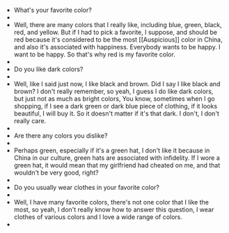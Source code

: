 - What's your favorite color?
-
- Well, there are many colors that I really like, including blue, green, black, red, and yellow. But if I had to pick a favorite, I suppose, and should be red because it's considered to be the most [[Auspicious]] color in China, and also it's associated with happiness. Everybody wants to be happy. I want to be happy. So that's why red is my favorite color.
-
- Do you like dark colors?
-
- Well, like I said just now, I like black and brown. Did I say I like black and brown? I don't really remember, so yeah, I guess I do like dark colors, but just not as much as bright colors, You know, sometimes when I go shopping, if I see a dark green or dark blue piece of clothing, if it looks beautiful, I will buy it. So it doesn't matter if it's that dark. I don't, I don't really care.
-
- Are there any colors you dislike?
-
- Perhaps green, especially if it's a green hat, I don't like it because in China in our culture, green hats are associated with infidelity. If I wore a green hat, it would mean that my girlfriend had cheated on me, and that wouldn't be very good, right?
-
- Do you usually wear clothes in your favorite color?
-
- Well, I have many favorite colors, there's not one color that I like the most, so yeah, I don't really know how to answer this question, I wear clothes of various colors and I love a wide range of colors.
-